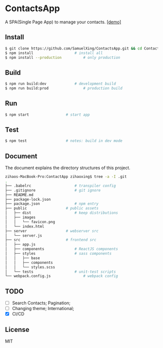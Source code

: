 # ContactsApp

A SPA(Single Page App) to manage your contacts. [[demo]](https://contacts-app-live-demo.herokuapp.com/)

Install
---
```bash
$ git clone https://github.com/SamuelXing/ContactsApp.git && cd ContactsApp
$ npm install 					# install all
$ npm install --production			# only production
```

Build
---
```bash
$ npm run build:dev				# development build
$ npm run build:prod				# production build
```	

Run
---
```bash
$ npm start					# start app
```

Test
---
```bash
$ npm test					# notes: build in dev mode
```

Document
---
The document explains the directory structures of this project.
	
```bash
zihaos-MacBook-Pro:ContactApp zihaoxing$ tree -a -I .git
.
├── .babelrc					# transpiler config
├── .gitignore					# git ignore
├── README.md
├── package-lock.json
├── package.json				# npm entry
├── public					# public assets
│   ├── dist					# keep distributions
│   ├── images													
│   │   └── favicon.png
│   └── index.html
├── server					# webserver src
│   └── server.js
├── src						# frontend src
│   ├── app.js							
│   ├── components				# ReactJS components
│   ├── styles					# sass components
│   │   ├── base
│   │   ├── components
│   │   └── styles.scss
│   └── tests					# unit-test scripts
└── webpack.config.js				# webpack config

```

TODO
---
- [ ] Search Contacts; Pagination;
- [ ] Changing theme; International;
- [X] CI/CD 

License
---
MIT


